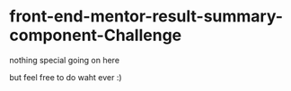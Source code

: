 # front-end-mentor-result-summary-component-Challenge

nothing special going on here

but feel free to do waht ever :)
